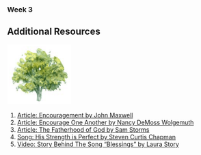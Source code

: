 ### Week 3

## Additional Resources

<img src="/assets/img/tree.png" style="width: 150px">

1. <a href="https://go.aws/2VNMBz5" target="_blank">Article: Encouragement by John Maxwell</a>
2. <a href="https://go.aws/3aBdvP2" target="_blank">Article: Encourage One Another by Nancy DeMoss Wolgemuth</a>
3. <a href="https://go.aws/2yIX0mS" target="_blank">Article: The Fatherhood of God by Sam Storms</a>
4. <a href="https://www.youtube.com/watch?v=FbjxJnk2XTU" target="_blank">Song: His Strength is Perfect by Steven Curtis Chapman</a>
5. <a href="https://www.youtube.com/watch?v=BKstHeh5FHA" target="_blank">Video: Story Behind The Song “Blessings” by Laura Story</a>